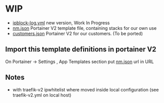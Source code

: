 # WIP
- [ipblock-log.yml](ipblock-log.yml) new version, Work In Progress
- [nm.json](nm.json) Portainer V2 template file, containing stacks for our own use
- [customers.json](cedile.json) Portainer V2 for our customers. (To be ported)

## Import this template definitions in portainer V2
On Portainer -> Settings , App Templates section put [nm.json](https://raw.githubusercontent.com/Neomediatech/docker-stack-templates/master/portainer-v2/nm.json) url in URL
## Notes
- with traefik-v2 ipwhitelist where moved inside local configuration (see traefik-v2.yml on local host)

